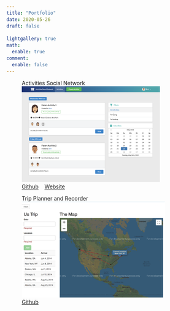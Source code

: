 ```yaml
---
title: "Portfolio"
date: 2020-05-26
draft: false

lightgallery: true
math:
  enable: true
comment:
  enable: false
---
```


<figure>
  <figcaption>Activities Social Network</figcaption>
  <img src="/images/portfolio/activities-social-network.png" height="250" alt="Activities Social Network"/>
  <figcaption>
    <i class="fab fa-github"></i> 
    <a href="https://github.com/aleksvagapitov/ActivitiesSocialNetwork">Github</a>
    <span>&nbsp;&nbsp;</span>
    <i class="fas fa-globe"></i>
    <a href="https://activities-social-network.herokuapp.com">Website</a>
  </figcaption>
</figure>

<figure>
  <figcaption>Trip Planner and Recorder</figcaption>
  <img src="/images/portfolio/trip-planner-and-recorder.png" height="250" alt="Trip Planner and Recorder"/>
  <figcaption>
    <i class="fab fa-github"></i> 
    <a href="https://github.com/aleksvagapitov/Trip-Planner-and-Recorder">Github</a>
  </figcaption>
</figure>